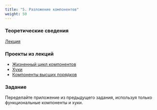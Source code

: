 ```yaml
---
title: "5. Разложение компонентов"
weight: 50
---
```


### Теоретические сведения

<a target="_blank" rel="noopener noreferrer" href="../../slides/react-in-component.html">Лекция</a>

### Проекты из лекций

- [Жизненный цикл компонентов](https://github.com/AltmanEA/edu-react/tree/f1858013822dfb9c1f6ac65815e4b639a5c975c0)
- [Хуки](https://github.com/AltmanEA/edu-react/tree/b691fb8b4bdb642addfabbe9a8b5f7bfbf990cb3)
- [Компоненты высших порядков](https://github.com/AltmanEA/edu-react/tree/19726e1b1aa650d879f488e679901388a061418e)

### Задание

Переделайте приложение из предыдущего задания, используя только функциональные компоненты и хуки.